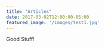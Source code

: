 ```yaml
---
title: "Articles"
date: 2017-03-02T12:00:00-05:00
featured_image: '/images/test1.jpg'
---
```

Good Stuff!
